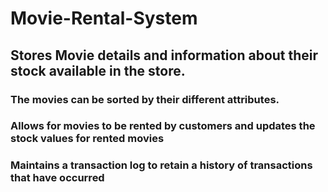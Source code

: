 # Movie-Rental-System

## Stores Movie details and information about their stock available in the store.

### The movies can be sorted by their different attributes.


### Allows for movies to be rented by customers and updates the stock values for rented movies

### Maintains a transaction log to retain a history of transactions that have occurred
